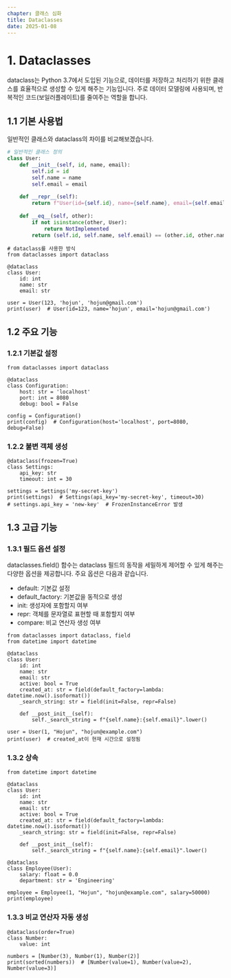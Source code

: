 ```yaml
---
chapter: 클래스 심화
title: Dataclasses
date: 2025-01-08
---
```


# 1. Dataclasses

dataclass는 Python 3.7에서 도입된 기능으로, 데이터를 저장하고 처리하기 위한 클래스를 효율적으로 생성할 수 있게 해주는 기능입니다. 주로 데이터 모델링에 사용되며, 반복적인 코드(보일러플레이트)를 줄여주는 역할을 합니다.

## 1.1 기본 사용법

일반적인 클래스와 dataclass의 차이를 비교해보겠습니다.

```python
# 일반적인 클래스 정의
class User:
    def __init__(self, id, name, email):
        self.id = id
        self.name = name
        self.email = email
    
    def __repr__(self):
        return f"User(id={self.id}, name={self.name}, email={self.email})"
    
    def __eq__(self, other):
        if not isinstance(other, User):
            return NotImplemented
        return (self.id, self.name, self.email) == (other.id, other.name, other.email)
```

```python-exec
# dataclass를 사용한 방식
from dataclasses import dataclass

@dataclass
class User:
    id: int
    name: str
    email: str

user = User(123, 'hojun', 'hojun@gmail.com')
print(user)  # User(id=123, name='hojun', email='hojun@gmail.com')
```

## 1.2 주요 기능

### 1.2.1 기본값 설정

```python-exec
from dataclasses import dataclass

@dataclass
class Configuration:
    host: str = 'localhost'
    port: int = 8080
    debug: bool = False

config = Configuration()
print(config)  # Configuration(host='localhost', port=8080, debug=False)
```

### 1.2.2 불변 객체 생성

```python-exec
@dataclass(frozen=True)
class Settings:
    api_key: str
    timeout: int = 30

settings = Settings('my-secret-key')
print(settings)  # Settings(api_key='my-secret-key', timeout=30)
# settings.api_key = 'new-key'  # FrozenInstanceError 발생
```

## 1.3 고급 기능

### 1.3.1 필드 옵션 설정

dataclasses.field() 함수는 dataclass 필드의 동작을 세밀하게 제어할 수 있게 해주는 다양한 옵션을 제공합니다. 주요 옵션은 다음과 같습니다.

- default: 기본값 설정
- default_factory: 기본값을 동적으로 생성
- init: 생성자에 포함할지 여부
- repr: 객체를 문자열로 표현할 때 포함할지 여부
- compare: 비교 연산자 생성 여부

```python-exec
from dataclasses import dataclass, field
from datetime import datetime

@dataclass
class User:
    id: int
    name: str
    email: str
    active: bool = True
    created_at: str = field(default_factory=lambda: datetime.now().isoformat())
    _search_string: str = field(init=False, repr=False)
    
    def __post_init__(self):
        self._search_string = f"{self.name}:{self.email}".lower()

user = User(1, "Hojun", "hojun@example.com")
print(user)  # created_at이 현재 시간으로 설정됨
```

### 1.3.2 상속

```python-exec
from datetime import datetime

@dataclass
class User:
    id: int
    name: str
    email: str
    active: bool = True
    created_at: str = field(default_factory=lambda: datetime.now().isoformat())
    _search_string: str = field(init=False, repr=False)
    
    def __post_init__(self):
        self._search_string = f"{self.name}:{self.email}".lower()

@dataclass
class Employee(User):
    salary: float = 0.0
    department: str = 'Engineering'

employee = Employee(1, "Hojun", "hojun@example.com", salary=50000)
print(employee)
```

### 1.3.3 비교 연산자 자동 생성

```python-exec
@dataclass(order=True)
class Number:
    value: int

numbers = [Number(3), Number(1), Number(2)]
print(sorted(numbers))  # [Number(value=1), Number(value=2), Number(value=3)]
```
